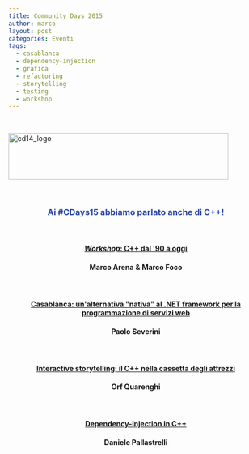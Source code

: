 ```yaml
---
title: Community Days 2015
author: marco
layout: post
categories: Eventi
tags:
  - casablanca
  - dependency-injection
  - grafica
  - refactoring
  - storytelling
  - testing
  - workshop
---
```



<span style="color: #ffffff;"> </span>

<a href="http://www.communitydays.it/">
<img class="aligncenter size-full wp-image-2424" src="http://www.italiancpp.org/wp-content/uploads/2013/12/cd14_logo.png" alt="cd14_logo" width="435" height="92" /></a>

&nbsp;
<h3 style="text-align: center;"><span style="color: #2945a4;">Ai #CDays15 abbiamo parlato anche di C++!</span></h3>
&nbsp;
<h4 style="text-align: center;"><a href="http://www.communitydays.it/events/2015/cpp01/" target="_blank" rel="noopener noreferrer"><em>Workshop</em>: C++ dal '90 a oggi</a></h4>
<h4 style="text-align: center;">Marco Arena &amp; Marco Foco</h4>
<h4 style="text-align: center;"><span style="color: #ffffff;"> </span></h4>
<h4 style="text-align: center;"><a href="http://www.communitydays.it/events/2015/cpp03/" target="_blank" rel="noopener noreferrer">Casablanca: un'alternativa "nativa" al .NET framework per la programmazione di servizi web</a></h4>
<h4 style="text-align: center;">Paolo Severini</h4>
<h4 style="text-align: center;"><span style="color: #ffffff;">  </span><span style="color: #ffffff;"> </span></h4>
<h4 style="text-align: center;"><a href="http://www.communitydays.it/events/2015/cpp04/" target="_blank" rel="noopener noreferrer">Interactive storytelling: il C++ nella cassetta degli attrezzi</a></h4>
<h4 style="text-align: center;">Orf Quarenghi</h4>
<h4><span style="color: #ffffff;"> </span></h4>
<h4 style="text-align: center;"><a href="http://www.communitydays.it/events/2015/cpp06/" target="_blank" rel="noopener noreferrer">Dependency-Injection in C++</a></h4>
<h4 style="text-align: center;">Daniele Pallastrelli</h4>
<h4><span style="color: #ffffff;"> </span></h4>
